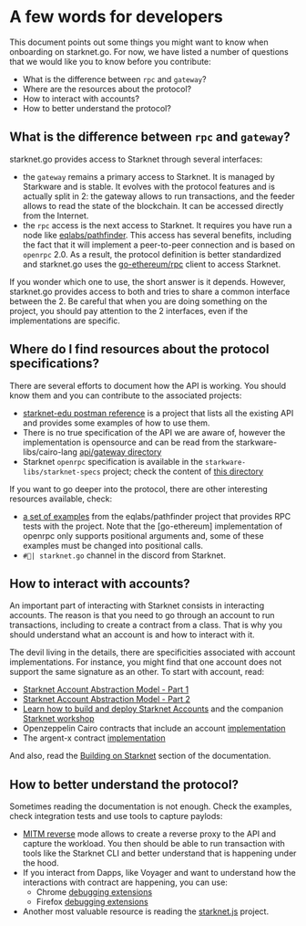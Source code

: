 # A few words for developers

This document points out some things you might want to know when onboarding on
starknet.go. For now, we have listed a number of questions that we would like you
to know before you contribute:

<!-- - What version of `rpc` should I use -->
- What is the difference between `rpc` and `gateway`?
- Where are the resources about the protocol?
- How to interact with accounts?
- How to better understand the protocol?

## What is the difference between `rpc` and `gateway`?

starknet.go provides access to Starknet through several interfaces:
- the `gateway` remains a primary access to Starknet. It is managed by
  Starkware and is stable. It evolves with the protocol features and is
  actually split in 2: the gateway allows to run transactions, and the feeder
  allows to read the state of the blockchain. It can be accessed directly from
  the Internet.
- the `rpc` access is the next access to Starknet. It requires you have run a 
  node like [eqlabs/pathfinder](https://github.com/eqlabs/pathfinder). This
  access has several benefits, including the fact that it will implement a
  peer-to-peer connection and is based on `openrpc` 2.0. As a result, the
  protocol definition is better standardized and starknet.go uses the
  [go-ethereum/rpc](https://pkg.go.dev/github.com/ethereum/go-ethereum/rpc)
  client to access Starknet.

If you wonder which one to use, the short answer is it depends. However, starknet.go
provides access to both and tries to share a common interface between the 2.
Be careful that when you are doing something on the project, you should pay
attention to the 2 interfaces, even if the implementations are specific.

<!-- ## What version of `rpc` should I use?

`rpc` is currently being upgrade from `v0.1` to `v0.2`. Right now `starknet.go` only
supports `v0.1`. However to provide a smooth upgrade the plan is to support
both in parallel. That is why the current package names are: -->

## Where do I find resources about the protocol specifications?

There are several efforts to document how the API is working. You should
know them and you can contribute to the associated projects:

- [starknet-edu postman reference](https://www.postman.com/starknet-edu/workspace/starknet-edu/collection/20082312-a5291c43-a4e5-4a6d-9c51-125c6acd3b41?ctx=documentation)
  is a project that lists all the existing API and provides some examples
  of how to use them.
- There is no true specification of the API we are aware of, however the
  implementation is opensource and can be read from the
  starkware-libs/cairo-lang
  [api/gateway directory](https://github.com/starkware-libs/cairo-lang/tree/master/src/starkware/starknet/services/api/gateway)
- Starknet `openrpc` specification is available in the
  `starkware-libs/starknet-specs` project; check the content of
  [this directory](https://github.com/starkware-libs/starknet-specs/blob/master/api)

If you want to go deeper into the protocol, there are other interesting
resources available, check:

- [a set of examples](https://github.com/eqlabs/pathfinder/blob/main/specs/rpc/rpc_pathfinder_examples.sh)
  from the eqlabs/pathfinder project that provides RPC tests with the project.
  Note that the [go-ethereum] implementation of openrpc only supports positional
  arguments and, some of these examples must be changed into positional calls.
- `#🦦| starknet.go` channel in the discord from Starknet.

## How to interact with accounts?

An important part of interacting with Starknet consists in interacting
accounts. The reason is that you need to go through an account to run transactions,
including to create a contract from a class. That is why you should understand
what an account is and how to interact with it.

The devil living in the details, there are specificities associated with
account implementations. For instance, you might find that one account does not
support the same signature as an other. To start with account, read:

- [Starknet Account Abstraction Model - Part 1](https://community.starknet.io/t/starknet-account-abstraction-model-part-1/781)
- [Starknet Account Abstraction Model - Part 2](https://community.starknet.io/t/starknet-account-abstraction-model-part-2/839)
- [Learn how to build and deploy Starknet Accounts](https://github.com/starknet-edu/starknet-accounts)
  and the companion [Starknet workshop](https://www.youtube.com/watch?v=51Qb3TLpNro)
- Openzeppelin Cairo contracts that include an account
  [implementation](https://github.com/OpenZeppelin/cairo-contracts/tree/b8e00014d3a51b6451a4fefd6a91b3e96b0062af/packages/account/src)
- The argent-x contract
  [implementation](https://github.com/argentlabs/argent-contracts-starknet)

And also, read the [Building on Starknet](https://starknet.io/building-on-starknet/)
section of the documentation.

## How to better understand the protocol?

Sometimes reading the documentation is not enough. Check the examples, check
integration tests and use tools to capture paylods:

- [MITM reverse](https://docs.mitmproxy.org/stable/concepts-modes/#reverse-proxy)
  mode allows to create a reverse proxy to the API and capture the workload. You
  then should be able to run transaction with tools like the Starknet CLI and
  better understand that is happening under the hood.
- If you interact from Dapps, like Voyager and want to understand how the
  interactions with contract are happening, you can use:
  - Chrome [debugging extensions](https://developer.chrome.com/docs/extensions/mv3/tut_debugging/)
  - Firefox [debugging extensions](https://extensionworkshop.com/documentation/develop/debugging/)
- Another most valuable resource is reading the [starknet.js](https://github.com/0xs34n/starknet.js)
  project.
